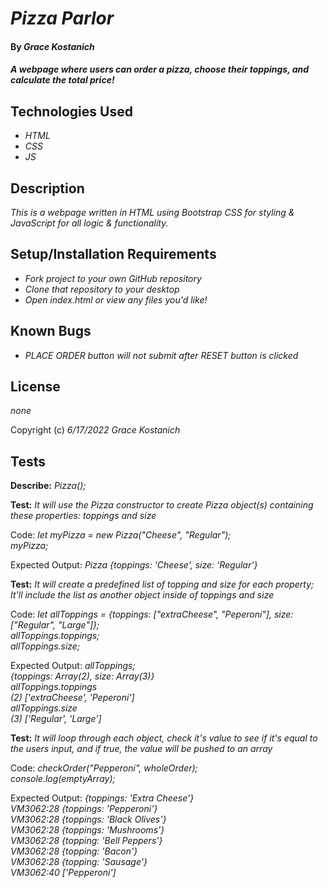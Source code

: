 # _Pizza Parlor_

#### By _**Grace Kostanich**_

#### _A webpage where users can order a pizza, choose their toppings, and calculate the total price!_

## Technologies Used

* _HTML_
* _CSS_
* _JS_

## Description

_This is a webpage written in HTML using Bootstrap CSS for styling & JavaScript for all logic & functionality._

## Setup/Installation Requirements

* _Fork project to your own GitHub repository_ 
* _Clone that repository to your desktop_
* _Open index.html or view any files you'd like!_

## Known Bugs

* _PLACE ORDER button will not submit after RESET button is clicked_

## License

_none_

Copyright (c) _6/17/2022_ _Grace Kostanich_

## Tests


**Describe:** _Pizza();_


**Test:** _It will use the Pizza constructor to create Pizza object(s) containing these properties: toppings and size_  

Code: _let myPizza = new Pizza("Cheese", "Regular");_  
      _myPizza;_  

Expected Output: _Pizza {toppings: 'Cheese', size: 'Regular'}_  

**Test:** _It will create a predefined list of topping and size for each property; It'll include the list as another object inside of toppings and size_  

Code: _let allToppings = {toppings: ["extraCheese", "Peperoni"], size: ["Regular", "Large"]};_  
_allToppings.toppings;_  
_allToppings.size;_  

Expected Output: _allToppings;_  
_{toppings: Array(2), size: Array(3)}_  
 _allToppings.toppings_  
_(2) ['extraCheese', 'Peperoni']_  
_allToppings.size_  
_(3) ['Regular', 'Large']_    

**Test:** _It will loop through each object, check it's value to see if it's equal to the users input, and if true, the value will be pushed to an array_  

Code: _checkOrder("Pepperoni", wholeOrder);  
console.log(emptyArray);_  

Expected Output: _{toppings: 'Extra Cheese'}  
VM3062:28 {toppings: 'Pepperoni'}    
VM3062:28 {toppings: 'Black Olives'}  
VM3062:28 {toppings: 'Mushrooms'}  
VM3062:28 {topping: 'Bell Peppers'}  
VM3062:28 {topping: 'Bacon'}  
VM3062:28 {topping: 'Sausage'}  
VM3062:40 ['Pepperoni']_  
